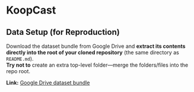 # KoopCast
## Data Setup (for Reproduction)

Download the dataset bundle from Google Drive and **extract its contents directly into the root of your cloned repository** (the same directory as `README.md`).  
**Try not to** create an extra top-level folder—merge the folders/files into the repo root.

**Link:** [Google Drive dataset bundle](https://drive.google.com/file/d/1GHmVtzKvNPVzsTqmcZpGHNUxlepvh-oO/view?usp=sharing)
<!--
**Koopcast/Koopcast** is a ✨ _special_ ✨ repository because its `README.md` (this file) appears on your GitHub profile.

Here are some ideas to get you started:

- 🔭 I’m currently working on ...
- 🌱 I’m currently learning ...
- 👯 I’m looking to collaborate on ...
- 🤔 I’m looking for help with ...
- 💬 Ask me about ...
- 📫 How to reach me: ...
- 😄 Pronouns: ...
- ⚡ Fun fact: ...
-->
